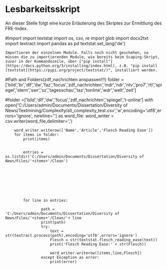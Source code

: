 # Lesbarkeitsskript

An dieser Stelle folgt eine kurze Erläuterung des Skriptes zur Ermittlung des FRE-Index.

#Import
import textstat
import os, csv, re
import glob
import docx2txt
import textract
import pandas as pd
textstat.set_lang('de')
```
Importieren der einzelnen Module. Falls noch nicht geschehen, so müssen die zu importierenden Module, wie bereits beim Scaping-Skript, zuvor in der Kommandozeile, über ["pip install"](https://docs.python.org/3/installing/index.html), z.B. "pip install [textstat](https://pypi.org/project/textstat/)", installiert werden.
```
#Path and Folders(zdf_nachrichten anspassen!!!)
folder = ['bild','br','dlf','dw','faz','focus','zdf_nachrichten','mdr','ndr','ntv','pro7','rtl','spiegel','stern','swr','sz','tagesschau','taz','tonline','wdr','welt','zeit']

#folder =['bild','dlf','dw','focus','zdf_nachrichten','spiegel','t-online']
with open('C:/Users/admin/Documents/Dissertation/Diversity of News/Textmining/Complexity/all_complexity_test.csv','w',encoding='utf8',errors='ignore', newline='') as word_file:
        word_writer = csv.writer(word_file,delimiter=',')

        word_writer.writerow(['Name','Article','Flesch Reading Ease'])
        for items in folder:
            print(items)


            entries = os.listdir('C:/Users/admin/Documents/Dissertation/Diversity of News/Files/'+items+'/Clean')








            for line in entries:

                    path = 'C:/Users/admin/Documents/Dissertation/Diversity of News/Files/'+items+'/Clean/'+ line
                    print(path)
                    try:
                        text = str(textract.process(path),encoding='utf8',errors='ignore')
                        Flesch = str(textstat.flesch_reading_ease(text))
                        print('Flesch Reading Ease:' + str(Flesch))

                        word_writer.writerow([items,line,Flesch])
                    except Exception as error:
                        print(error)

